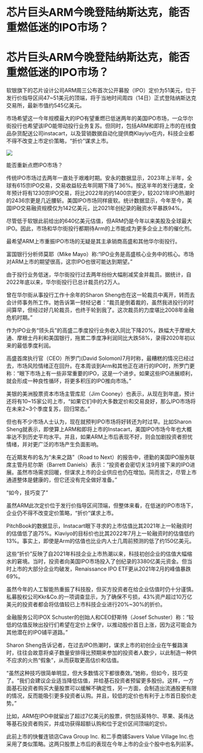 # 芯片巨头ARM今晚登陆纳斯达克，能否重燃低迷的IPO市场？

# 芯片巨头ARM今晚登陆纳斯达克，能否重燃低迷的IPO市场？

软银旗下的芯片设计公司ARM周三公布首次公开募股（IPO）定价为51美元，位于发行价指导区间47~51美元的顶端，将于当地时间周四（14日）正式登陆纳斯达克交易所，最新市值约545亿美元。

市场希望这一今年规模最大的IPO有望重燃已低迷两年的美国IPO市场，一众华尔街投行也希望该IPO能带动投行业务复苏。但同时，包括ARM和即将上市的在线食品杂货配送公司instacart，以及营销数据自动化提供商Klayiyo在内，科技企业都不得不改变上市定价策略，“折价”谋求上市。

![](https://inews.gtimg.com/om_bt/OkEtpaTcJiVPmoFiKBg2utXKqH5asPMEk4zAAj6ok9hoEAA/1000)

能否重新点燃IPO市场？

传统IPO市场过去两年一直处于艰难时期。安永的数据显示，2023年上半年，全球有615宗IPO交易，交易收益较去年同期下降了36%。按这半年的发行速度，全年预计将有1230宗IPO交易，将比2022年的约1400宗更少，较2021年IPO热潮时的2436宗更是几近腰斩。美国IPO市场同样疲软。统计数据显示，今年至今，美国IPO交易融资规模仅为142亿美元，比2021年创纪录的融资水平暴跌94%。

尽管低于软银此前给出的640亿美元估值，但ARM仍是今年以来美股及全球最大IPO。因此，市场和华尔街投行都期待Arm的上市能成为更多企业上市的催化剂。

最希望ARM上市重振IPO市场的无疑是其主承销商高盛和其他华尔街投行。

富国银行分析师莫耶（Mike Mayo）称:“IPO业务是高盛核心业务中的核心。市场对ARM上市的期望很高，这宗IPO也很可能达到期望。”

由于投行业务低迷，华尔街投行过去两年纷纷大幅削减奖金并裁员。据统计，自2022年底以来，华尔街投行已总计裁员约2万人。

曾在华尔街从事投行工作十余年的Sharon
Sheng也在这一轮裁员中离开，转而去会计师事务所工作。她告诉第一财经记者：“裁员是倒着裁的，虽然我进投行的时间算早，但经过好几轮裁员，也终于轮到我了。这次裁员的力度堪比2008年金融危机时期。”

作为IPO业务“领头兵”的高盛二季度投行业务收入同比下降20%，跌幅大于摩根大通、摩根士丹利和美国银行，拖累二季度净利润同比大跌58%，录得2020年初以来的最低季度利润。

高盛首席执行官（CEO）所罗门(David
Solomon)7月时称，最糟糕的情况已经过去，市场风险情绪正在回升。在本周谈到Arm和其他正在进行的IPO时，所罗门更称：“眼下市场上有一些非常重要的IPO，这是一个进步。如果这些IPO进展顺利，就会形成一种良性循环，将更多积压的IPO推向市场。”

美银的美洲股票资本市场主管库尼（Jim
Cooney）也表示，从现在到年底，预计还将有10~15家公司上市，“如果它们中的大多数定价和交易良好，那么IPO市场将在未来2~3个季度复苏，回归常态。”

但也有不少市场人士认为，现在就预判IPO市场将好转还为时过早。比如Sharon
Sheng就表示，即使算上ARM和即将上市的Instacart，美国IPO市场今年也大概率达不到历史平均水平。并且，如果ARM上市后表现不好，则会加剧投资者担忧情绪，并对更广泛的市场产生负面影响。

在近期发布的名为“未来之路”（Road to Next）的报告中，德勤的美国IPO服务联席主管丹尼尔斯（Barrett
Daniels）表示：“投资者会密切关注9月接下来的IPO进展。虽然市场需求回暖，但谋求上市的企业供应也仍在增加。简而言之，尽管上市通道整体是健康的，但它还没有完全做好准备。”

“如今，技巧变了”

虽然ARM此次定价位于发行价指导区间顶端，但整体来看，在低迷的IPO市场下，企业仍不得不改变定价策略，“折价”谋求上市。

PitchBook的数据显示，Instacart眼下寻求的上市估值比其2021年上一轮融资时的估值低了逾75%。Klaviyo的目标价也比其2022年7月上一轮融资时的估值低约13%。事实上，即使是Arm的估值也比业内人士几周前预测的低了约150亿美元。

这些“折价”反映了自2021年科技企业上市热潮以来，科技初创企业的估值大幅缩水的窘境。当时，投资者向美国IPO市场投入了创纪录的3380亿美元资金。但当时上市的大部分企业均破发，Renaissance
IPO ETF更从2021年2月的峰值暴跌69%。

虽然今年的人工智能热重振了科技股，但买方投资者在给企业估值时仍十分谨慎。私募股权公司Kkr&Co.的一项调查显示，为了确保不亏损，43%资产超过10万亿美元的投资者都会将估值较已上市科技企业进行20%~30%的折价。

金融服务公司IPOX Schuster的创始人和CEO舒斯特（Josef
Schuster）称：“较低的估值反映出投行们希望在定价上保守，以推动股价首日上涨，因为这可能会为其他潜在的IPO铺平道路。”

Sharon
Sheng告诉记者，在过去IPO热潮时，谋求上市的初创企业在午餐路演时，往往会故意将桌子数量安排得比预期来参加的投资者人数少，以此制造一种供不应求的火热“假象”，从而获取更高估价和估值。

“虽然这种技巧很简单明显，但大多数情况下都很奏效。”她称，但如今，技巧变了。“我们会建议企业适当降低估值，并给基石投资者预留更多股份。这样，一方面基石投资者购买大量股票可以缓解不确定性，另一方面，会制造出流通股更有限的情况，反而能吸引更多投资者认购。并且，较低的定价也有利于上市首日股价走势。”

比如，ARM在IPO中就留出了超过7亿美元的股票，供包括英特尔、苹果、英伟达等基石投资者购买，并成功获得超额认购和位于定价区间顶端的定价。

此前上市的快餐连锁店Cava Group Inc. 和二手商铺Savers Value Village
Inc.也采用了类似策略。这两只股票上市后的表现在今年上市的企业个股中也名列前茅。

